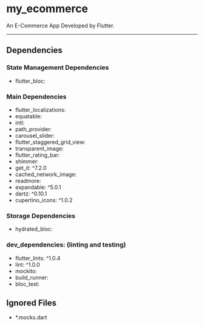 # my_ecommerce
An E-Commerce App Developed by Flutter.

---
## Dependencies 
### State Management Dependencies 
- flutter_bloc:

### Main Dependencies
 - flutter_localizations:
 - equatable:
 - intl:
 - path_provider:
 - carousel_slider:
 - flutter_staggered_grid_view:
 - transparent_image:
 - flutter_rating_bar:
 - shimmer:
 - get_it: ^7.2.0
 - cached_network_image:
 - readmore:
 - expandable: ^5.0.1
 - dartz: ^0.10.1
 - cupertino_icons: ^1.0.2

  ### Storage Dependencies
- hydrated_bloc: 

### dev_dependencies: (linting and testing)
- flutter_lints: ^1.0.4
- lint: ^1.0.0
- mockito:
- build_runner:
- bloc_test: 

## Ignored Files
- *.mocks.dart


